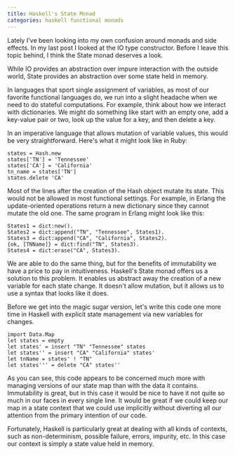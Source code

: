 ```yaml
---
title: Haskell's State Monad
categories: haskell functional monads
---
```

<div class="kg-card-markdown"><p>Lately I've been looking into my own confusion around monads and side effects. In my last post I looked at the IO type constructor. Before I leave this topic behind, I think the State monad deserves a look.</p>
<p>While IO provides an abstraction over impure interaction with the outside world, State provides an abstraction over some state held in memory.</p>
<p>In languages that sport single assignment of variables, as most of our favorite functional languages do, we run into a slight headache when we need to do stateful computations. For example, think about how we interact with dictionaries. We might do something like start with an empty one, add a key-value pair or two, look up the value for a key, and then delete a key.</p>
<p>In an imperative language that allows mutation of variable values, this would be very straightforward. Here's what it might look like in Ruby:</p>
<pre><code class="language-prettyprint">states = Hash.new
states['TN'] = 'Tennessee'
states['CA'] = 'California'
tn_name = states['TN']
states.delete 'CA'
</code></pre>
<p>Most of the lines after the creation of the Hash object mutate its state. This would not be allowed in most functional settings. For example, in Erlang the update-oriented operations return a new dictionary since they cannot mutate the old one. The same program in Erlang might look like this:</p>
<pre><code class="language-prettyprint">States1 = dict:new().
States2 = dict:append(&quot;TN&quot;, &quot;Tennessee&quot;, States1).
States3 = dict:append(&quot;CA&quot;, &quot;California&quot;, States2).
{ok, [TNName]} = dict:find(&quot;TN&quot;, States3).
States4 = dict:erase(&quot;CA&quot;, States3).
</code></pre>
<p>We are able to do the same thing, but for the benefits of immutability we have a price to pay in intuitiveness. Haskell's State monad offers us a solution to this problem. It enables us abstract away the creation of a new variable for each state change. It doesn't allow mutation, but it allows us to use a syntax that looks like it does.</p>
<p>Before we get into the magic sugar version, let's write this code one more time in Haskell with explicit state management via new variables for changes.</p>
<pre><code class="language-pretty-print">import Data.Map
let states = empty
let states' = insert &quot;TN&quot; &quot;Tennessee&quot; states
let states'' = insert &quot;CA&quot; &quot;California&quot; states'
let tnName = states' ! &quot;TN&quot;
let states''' = delete &quot;CA&quot; states''
</code></pre>
<p>As you can see, this code appears to be concerned much more with managing versions of our state map than with the data it contains. Immutability is great, but in this case it would be nice to have it not quite so much in our faces in every single line. It would be great if we could keep our map in a state context that we could use implicitly without diverting all our attention from the primary intention of our code.</p>
<p>Fortunately, Haskell is particularly great at dealing with all kinds of contexts, such as non-determinism, possible failure, errors, impurity, etc. In this case our context is simply a state value held in memory.</p>
</div>
